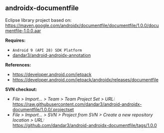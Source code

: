 ## androidx-documentfile

Eclipse library project based on:<br/>
https://maven.google.com/androidx/documentfile/documentfile/1.0.0/documentfile-1.0.0.aar

**Requires:**
- `Android 9 (API 28) SDK Platform`
- [dandar3/android-androidx-annotation](https://github.com/dandar3/android-androidx-annotation/tree/1.0.0)

**References:**
- https://developer.android.com/jetpack
- https://developer.android.com/jetpack/androidx/releases/documentfile

**SVN checkout:**
- _File > Import... > Team > Team Project Set > URL:_<br/>
  https://raw.githubusercontent.com/dandar3/android-androidx-documentfile/1.0.0/.projectset
- _File > Import... > SVN > Project from SVN > Create a new repository location > URL:_<br/>
  https://github.com/dandar3/android-androidx-documentfile/tags/1.0.0
